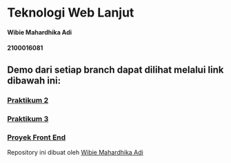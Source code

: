# Teknologi Web Lanjut

#### Wibie Mahardhika Adi
#### 2100016081

## Demo dari setiap branch dapat dilihat melalui link dibawah ini:
### [Praktikum 2](https://twl-prak2.vercel.app/)
### [Praktikum 3](https://twl-prak3.vercel.app/)
### [Proyek Front End](https://twl-pertemuan1-4-2100016081.vercel.app/)

Repository ini dibuat oleh [Wibie Mahardhika Adi](https://www.instagram.com/wibiemahardhika1/)
